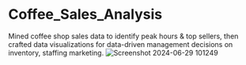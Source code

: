 # Coffee_Sales_Analysis
Mined coffee shop sales data to identify peak hours &amp; top sellers, then crafted data visualizations for data-driven management decisions on inventory, staffing marketing.
![Screenshot 2024-06-29 101249](https://github.com/akashsk9428/Coffee_Sales_Analysis/assets/85797704/3d4b9af0-d53e-4dc0-ad0c-0d415052eb8b)


